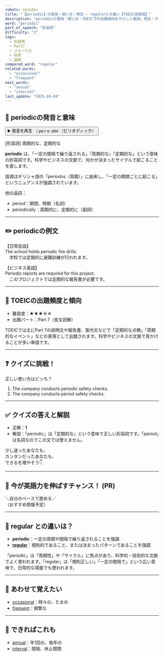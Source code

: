 ```yaml
---
robots: noindex
title: "【periodic】の意味・使い方・例文 ― regularとの違い【TOEIC英単語】"
description: "periodicの意味・使い方・TOEICでの出題傾向をやさしく解説。例文・クイズ付きでregularとの違いもわかりやすく学べます。"
word: "periodic"
part_of_speech: "形容詞"
difficulty: "3"
tags:
  - 形容詞
  - Part7
  - フォーマル
  - 科学
  - 説明
compared_word: "regular"
related_words:
  - "occasional"
  - "frequent"
next_words:
  - "annual"
  - "interval"
last_update: "2025-05-04"
---
```


## 🔰 periodicの発音と意味

<button class="play-audio" onclick="playTTS('periodic')">
  <span class="play-audio-main">
    ▶️ 発音を再生　/ˌpɪr.iˈɑː.dɪk/
  </span>
  <span class="play-audio-sub">
    （ピリオディック）
  </span>
</button>

[形容詞] 周期的な、定期的な

**periodic** は、「一定の間隔で繰り返される」「周期的な」「定期的な」という意味の形容詞です。科学やビジネスの文脈で、何かが決まったサイクルで起こることを表します。

語源はギリシャ語の「periodos（周期）」に由来し、「一定の期間ごとに起こる」というニュアンスが強調されています。

他の品詞：  
- period：期間、時期（名詞）
- periodically：周期的に、定期的に（副詞）

---

## ✏️ periodicの例文

【日常会話】  
The school holds periodic fire drills.  
　学校では定期的に避難訓練が行われます。

【ビジネス英語】  
Periodic reports are required for this project.  
　このプロジェクトでは定期的な報告書が必要です。

---

## 🎯 TOEICの出題頻度と傾向

- 難易度：★★★☆☆
- 出題パート：Part 7（長文読解）

TOEICでは主にPart 7の説明文や報告書、案内文などで「定期的な点検」「周期的なイベント」などの表現として出題されます。科学やビジネスの文脈で見かけることが多い単語です。

---

## ❓ クイズに挑戦！

正しい使い方はどっち？

1. The company conducts periodic safety checks.  
2. The company conducts period safety checks.

---

## ✅ クイズの答えと解説

- 正解：**1**
- 解説：「periodic」は「定期的な」という意味で正しい形容詞です。「period」は名詞なのでこの文では使えません。

少し迷ったあなたも、  
カンタンだったあなたも、  
できるを増やそう👇️

---

## 🚀 今が英語力を伸ばすチャンス！ (PR)

<div class="info-center">
＼自分のペースで進める／<br>  
（おすすめ情報予定）
</div>

---

## 🤔  regular との違いは？

- **periodic**：一定の周期や間隔で繰り返されることを強調
- **[regular](/regular)**：規則的であること、または決まったパターンであることを強調

「periodic」は「周期性」や「サイクル」に焦点があり、科学的・技術的な文脈でよく使われます。「regular」は「規則正しい」「一定の間隔で」という広い意味で、日常的な場面でも使われます。

---

## 🧩 あわせて覚えたい

- [occasional](/occasional)：時々の、たまの
- [frequent](/frequent)：頻繁な

---

## 📖 できればこれも

- [annual](/annual)：年1回の、毎年の
- [interval](/interval)：間隔、休止期間

<!-- cvid: aid24_bid43 -->
